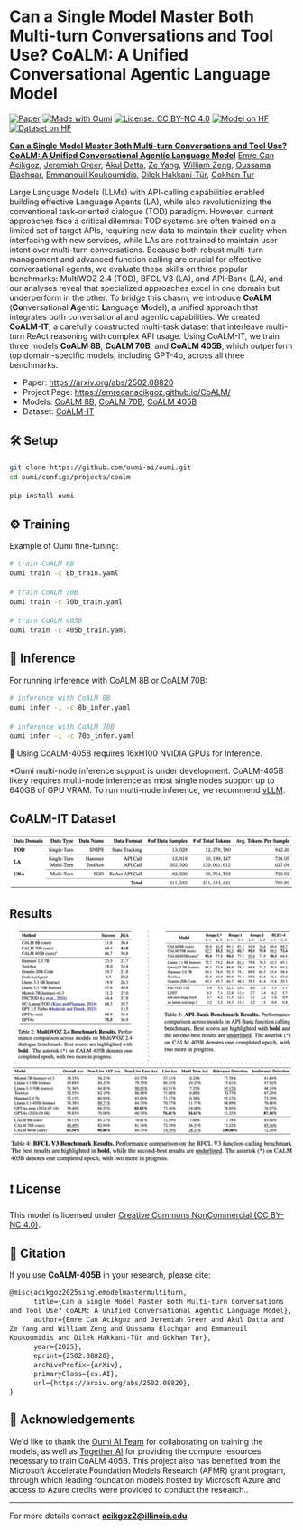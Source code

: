 # Can a Single Model Master Both Multi-turn Conversations and Tool Use? CoALM: A Unified Conversational Agentic Language Model

[![Paper](https://img.shields.io/badge/arXiv-Paper-red.svg)](https://arxiv.org/abs/2502.08820)
[![Made with Oumi](https://badgen.net/badge/Made%20with/Oumi/%23085CFF?icon=https%3A%2F%2Foumi.ai%2Flogo_dark.svg)](https://github.com/oumi-ai/oumi)
[![License: CC BY-NC 4.0](https://img.shields.io/badge/License-CC_BY--NC_4.0-lightgrey.svg)](https://creativecommons.org/licenses/by-nc/4.0/)
[![Model on HF](https://huggingface.co/datasets/huggingface/badges/resolve/main/model-on-hf-sm-dark.svg)](https://huggingface.co/collections/uiuc-convai/coalm-67a3da0baa69ae101e55699a)
[![Dataset on HF](https://huggingface.co/datasets/huggingface/badges/resolve/main/dataset-on-hf-sm-dark.svg)](https://huggingface.co/datasets/uiuc-convai/CoALM-IT)


**[Can a Single Model Master Both Multi-turn Conversations and Tool Use? CoALM: A Unified Conversational Agentic Language Model](https://emrecanacikgoz.github.io/CoALM/)**
[Emre Can Acikgoz](https://emrecanacikgoz.github.io/), [Jeremiah Greer](https://www.linkedin.com/in/jeremiah-greer-b09294109/), [Akul Datta](https://www.linkedin.com/in/akuldatta), [Ze Yang](https://github.com/zemple), [William Zeng](https://www.linkedin.com/in/williamfzeng), [Oussama Elachqar](https://www.elachqar.com/), [Emmanouil Koukoumidis](http://www.koukoumidis.com/), [Dilek Hakkani-Tür](https://siebelschool.illinois.edu/about/people/faculty/dilek), [Gokhan Tur](https://siebelschool.illinois.edu/about/people/faculty/gokhan)

Large Language Models (LLMs) with API-calling capabilities enabled building effective Language Agents (LA), while also revolutionizing the conventional task-oriented dialogue (TOD) paradigm. However, current approaches face a critical dilemma: TOD systems are often trained on a limited set of target APIs, requiring new data to maintain their quality when interfacing with new services, while LAs are not trained to maintain user intent over multi-turn conversations. Because both robust multi-turn management and advanced function calling are crucial for effective conversational agents, we evaluate these skills on three popular benchmarks: MultiWOZ 2.4 (TOD), BFCL V3 (LA), and API-Bank (LA), and our analyses reveal that specialized approaches excel in one domain but underperform in the other. To bridge this chasm, we introduce **CoALM** (**Co**nversational **A**gentic **L**anguage **M**odel), a unified approach that integrates both conversational and agentic capabilities. We created **CoALM-IT**, a carefully constructed multi-task dataset that interleave multi-turn ReAct reasoning with complex API usage. Using CoALM-IT, we train three models **CoALM 8B**, **CoALM 70B**, and **CoALM 405B**, which outperform top domain-specific models, including GPT-4o, across all three benchmarks.

- Paper: https://arxiv.org/abs/2502.08820
- Project Page: https://emrecanacikgoz.github.io/CoALM/
- Models: [CoALM 8B](https://huggingface.co/uiuc-convai/CoALM-8B), [CoALM 70B](https://huggingface.co/uiuc-convai/CoALM-70B), [CoALM 405B](https://huggingface.co/uiuc-convai/CoALM-405B)
- Dataset: [CoALM-IT](https://huggingface.co/datasets/uiuc-convai/CoALM-IT)

## 🛠 Setup
```bash
git clone https://github.com/oumi-ai/oumi.git
cd oumi/configs/projects/coalm

pip install oumi
```

## ⚙️ Training
Example of Oumi fine-tuning:
```bash
# train CoALM 8B
oumi train -c 8b_train.yaml

# train CoALM 70B
oumi train -c 70b_train.yaml

# train CoALM 405B
oumi train -c 405b_train.yaml
```

## 🚀 Inference
For running inference with CoALM 8B or CoALM 70B:
```bash
# inference with CoALM 8B
oumi infer -i -c 8b_infer.yaml

# inference with CoALM 70B
oumi infer -i -c 70b_infer.yaml
```
🚨 Using CoALM-405B requires 16xH100 NVIDIA GPUs for Inference.

*Oumi multi-node inference support is under development. CoALM-405B likely requires multi-node inference as most single nodes support up to 640GB of GPU VRAM. To run multi-node inference, we recommend [vLLM](https://docs.vllm.ai/en/latest/serving/distributed_serving.html).

## CoALM-IT Dataset
<img src="images/dataset.png" alt="CoALM-IT Dataset Statistics" width="700"/>

## Results
<img src="images/results.png" alt="CoALM-IT Dataset Statistics" width="700"/>

## ❗️ License
This model is licensed under [Creative Commons NonCommercial (CC BY-NC 4.0)](https://creativecommons.org/licenses/by-nc/4.0/legalcode).

## 📖 Citation
If you use **CoALM-405B** in your research, please cite:
```
@misc{acikgoz2025singlemodelmastermultiturn,
      title={Can a Single Model Master Both Multi-turn Conversations and Tool Use? CoALM: A Unified Conversational Agentic Language Model},
      author={Emre Can Acikgoz and Jeremiah Greer and Akul Datta and Ze Yang and William Zeng and Oussama Elachqar and Emmanouil Koukoumidis and Dilek Hakkani-Tür and Gokhan Tur},
      year={2025},
      eprint={2502.08820},
      archivePrefix={arXiv},
      primaryClass={cs.AI},
      url={https://arxiv.org/abs/2502.08820},
}
```

## 🙏 Acknowledgements
We'd like to thank the [Oumi AI Team](https://github.com/oumi-ai/oumi) for collaborating on training the models, as well as [Together AI](https://www.together.ai/) for providing the compute resources necessary to train CoALM 405B. This project also has benefited from the Microsoft Accelerate Foundation Models Research (AFMR) grant program, through which leading foundation models hosted by Microsoft Azure and access to Azure credits were provided to conduct the research..

---
For more details contact **acikgoz2@illinois.edu**.
